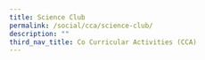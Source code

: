 ```yaml
---
title: Science Club
permalink: /social/cca/science-club/
description: ""
third_nav_title: Co Curricular Activities (CCA)
---
```

